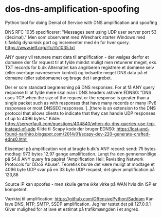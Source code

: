 # dos-dns-amplification-spoofing
Python tool for doing Denial of Service with DNS amplification and spoofing

DNS RFC 1035 specificerer: "Messages sent using UDP user server port 53 (decimal)." Men som observeret med Wireshark starter Windows med tilfældig dynamisk port og incrementer med én for hver query.
https://www.ietf.org/rfc/rfc1035.txt

ANY query vil retunere mest data til amplification - der vælges derfor et domæne der får request til at fylde mindst muligt men retunerer meget, eks. TXT records for b.dk
Alternativt kan angriberen registrere et domæne selv (eller overtage navneserver kontrol) og indsætte meget DNS data på et domæne (eller subdomæne) og bruge det i angrebet.

Der er som standard begrænsning på DNS responses. For at få ANY query response til at fylde mere skal man i DNS headers aktivere EDNS0:
"DNS uses TCP when the size of the request or the response is greater than a single packet such as with responses that have many records or many IPv6 responses or most DNSSEC responses.
[..]there is an extension to the DNS protocol that allows clients to indicate that they can handle UDP responses of up to 4096 bytes."
Kilde: https://serverfault.com/questions/404840/when-do-dns-queries-use-tcp-instead-of-udp
Kilde til Scapy kode der bruger EDNS0: https://lost-and-found-narihiro.blogspot.com/2014/01/scapy-dev-220-generate-crafted-edns0.html

Eksempel på amplification ved at brugte b.dk's ANY record:
send: 75 bytes
modtag: 973 bytes
12,97 gange amplification. Langt fra den gennemsnitlige på 54.6 ANY query fra papiret "Amplification Hell: Revisiting Network Protocols for DDoS Abuse".
Teoretisk burde det være muligt at modtage et 4096 byte UDP svar på en 33 byte UDP request, det giver amplification på 123,88

Source IP kan spoofes - men skulle gerne *ikke* virke på WAN hvis din ISP er kompetent.

Værktøj til amplification: https://github.com/OffensivePython/Saddam
Kan lave DNS, NTP, SMTP, SSDP amplification. Jeg har testet det på 127.0.0.1
Giver mulighed for at lave et estimat på trafikmængden i et angreb.
